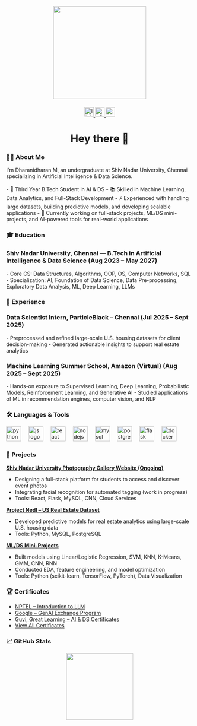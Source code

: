<div align="center">
  <img height="250" src="https://mir-s3-cdn-cf.behance.net/project_modules/1400/81bb4b165684019.640b6038d133e.gif"  />
</div>

###

<div align="center">
  <a href="https://www.linkedin.com/in/dharani-dharan-8728ab2b2/">
    <img src="https://img.shields.io/static/v1?message=LinkedIn&logo=linkedin&label=&color=0077B5&logoColor=white&labelColor=&style=for-the-badge" height="25" alt="linkedin logo"  />
  </a>
  <a href="https://github.com/dharani20dharan">
    <img src="https://img.shields.io/static/v1?message=GitHub&logo=github&label=&color=181717&logoColor=white&labelColor=&style=for-the-badge" height="25" alt="github logo"  />
  </a>
  <a href="mailto:dharani080905@gmail.com">
    <img src="https://img.shields.io/static/v1?message=Email&logo=gmail&label=&color=EA4335&logoColor=white&labelColor=&style=for-the-badge" height="25" alt="email logo"  />
  </a>
</div>

###

<h1 align="center">Hey there 👋</h1>

###

<h3 align="left">👨‍💻 About Me</h3>

<p align="left">
I'm Dharanidharan M, an undergraduate at Shiv Nadar University, Chennai specializing in Artificial Intelligence & Data Science.<br><br>
- 🔭 Third Year B.Tech Student in AI & DS  
- 📚 Skilled in Machine Learning, Data Analytics, and Full-Stack Development  
- ⚡ Experienced with handling large datasets, building predictive models, and developing scalable applications  
- 🎯 Currently working on full-stack projects, ML/DS mini-projects, and AI-powered tools for real-world applications  
</p>

###

<h3 align="left">🎓 Education</h3>

<p align="left">
<h3>Shiv Nadar University, Chennai — B.Tech in Artificial Intelligence & Data Science (Aug 2023 – May 2027)</h3>
- Core CS: Data Structures, Algorithms, OOP, OS, Computer Networks, SQL  
- Specialization: AI, Foundation of Data Science, Data Pre-processing, Exploratory Data Analysis, ML, Deep Learning, LLMs
</p>

###

<h3 align="left">💼 Experience</h3>

<p align="left">
<h3>Data Scientist Intern, ParticleBlack – Chennai (Jul 2025 – Sept 2025)</h3>
- Preprocessed and refined large-scale U.S. housing datasets for client decision-making  
- Generated actionable insights to support real estate analytics  

<h3>Machine Learning Summer School, Amazon (Virtual) (Aug 2025 – Sept 2025)</h3>
- Hands-on exposure to Supervised Learning, Deep Learning, Probabilistic Models, Reinforcement Learning, and Generative AI  
- Studied applications of ML in recommendation engines, computer vision, and NLP
</p>

###

<h3 align="left">🛠 Languages & Tools</h3>

<div align="left">
  <img src="https://cdn.jsdelivr.net/gh/devicons/devicon/icons/python/python-original.svg" height="40" alt="python logo"  />
  <img width="12" />
  <img src="https://cdn.jsdelivr.net/gh/devicons/devicon/icons/javascript/javascript-original.svg" height="40" alt="js logo"  />
  <img width="12" />
  <img src="https://cdn.jsdelivr.net/gh/devicons/devicon/icons/react/react-original.svg" height="40" alt="react logo"  />
  <img width="12" />
  <img src="https://cdn.jsdelivr.net/gh/devicons/devicon/icons/nodejs/nodejs-original.svg" height="40" alt="nodejs logo"  />
  <img width="12" />
  <img src="https://cdn.jsdelivr.net/gh/devicons/devicon/icons/mysql/mysql-original-wordmark.svg" height="40" alt="mysql logo"  />
  <img width="12" />
  <img src="https://cdn.jsdelivr.net/gh/devicons/devicon/icons/postgresql/postgresql-original.svg" height="40" alt="postgresql logo"  />
  <img width="12" />
  <img src="https://cdn.jsdelivr.net/gh/devicons/devicon/icons/flask/flask-original.svg" height="40" alt="flask logo"  />
  <img width="12" />
  <img src="https://cdn.jsdelivr.net/gh/devicons/devicon/icons/docker/docker-plain-wordmark.svg" height="40" alt="docker logo"  />
</div>

###

<h3 align="left">📂 Projects</h3>

**[Shiv Nadar University Photography Gallery Website (Ongoing)](https://github.com/dharani20dharan/Capturesque_Final)**   
- Designing a full-stack platform for students to access and discover event photos  
- Integrating facial recognition for automated tagging (work in progress)  
- Tools: React, Flask, MySQL, CNN, Cloud Services  

**[Project Nedl – US Real Estate Dataset](https://github.com/dharani20dharan/Nedl_Project)**  
- Developed predictive models for real estate analytics using large-scale U.S. housing data  
- Tools: Python, MySQL, PostgreSQL  

**[ML/DS Mini-Projects](https://github.com/dharani20dharan?tab=repositories)**  
- Built models using Linear/Logistic Regression, SVM, KNN, K-Means, GMM, CNN, RNN  
- Conducted EDA, feature engineering, and model optimization  
- Tools: Python (scikit-learn, TensorFlow, PyTorch), Data Visualization  

### 🏆 Certificates

- [NPTEL – Introduction to LLM](https://github.com/dharani20dharan/Certificates)  
- [Google – GenAI Exchange Program](https://github.com/dharani20dharan/Certificates)  
- [Guvi, Great Learning – AI & DS Certificates](https://github.com/dharani20dharan/Certificates)  
- [View All Certificates](https://github.com/dharani20dharan/Certificates)

<h3 align="left">📈 GitHub Stats</h3>


<div align="center">
  <img src="https://github-readme-streak-stats.herokuapp.com/?user=dharani20dharan&theme=dark&hide_border=false" height="180"  />
</div>


###

